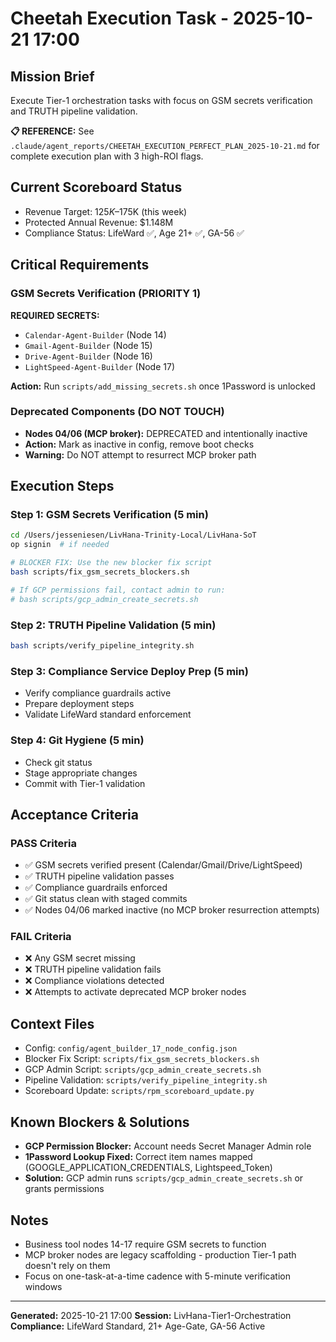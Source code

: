 # Cheetah Execution Task - 2025-10-21 17:00

## Mission Brief

Execute Tier-1 orchestration tasks with focus on GSM secrets verification and TRUTH pipeline validation.

**📋 REFERENCE:** See `.claude/agent_reports/CHEETAH_EXECUTION_PERFECT_PLAN_2025-10-21.md` for complete execution plan with 3 high-ROI flags.

## Current Scoreboard Status

- Revenue Target: $125K–$175K (this week)
- Protected Annual Revenue: $1.148M
- Compliance Status: LifeWard ✅, Age 21+ ✅, GA-56 ✅

## Critical Requirements

### GSM Secrets Verification (PRIORITY 1)

**REQUIRED SECRETS:**

- `Calendar-Agent-Builder` (Node 14)
- `Gmail-Agent-Builder` (Node 15)
- `Drive-Agent-Builder` (Node 16)
- `LightSpeed-Agent-Builder` (Node 17)

**Action:** Run `scripts/add_missing_secrets.sh` once 1Password is unlocked

### Deprecated Components (DO NOT TOUCH)

- **Nodes 04/06 (MCP broker):** DEPRECATED and intentionally inactive
- **Action:** Mark as inactive in config, remove boot checks
- **Warning:** Do NOT attempt to resurrect MCP broker path

## Execution Steps

### Step 1: GSM Secrets Verification (5 min)

```bash
cd /Users/jesseniesen/LivHana-Trinity-Local/LivHana-SoT
op signin  # if needed

# BLOCKER FIX: Use the new blocker fix script
bash scripts/fix_gsm_secrets_blockers.sh

# If GCP permissions fail, contact admin to run:
# bash scripts/gcp_admin_create_secrets.sh
```

### Step 2: TRUTH Pipeline Validation (5 min)

```bash
bash scripts/verify_pipeline_integrity.sh
```

### Step 3: Compliance Service Deploy Prep (5 min)

- Verify compliance guardrails active
- Prepare deployment steps
- Validate LifeWard standard enforcement

### Step 4: Git Hygiene (5 min)

- Check git status
- Stage appropriate changes
- Commit with Tier-1 validation

## Acceptance Criteria

### PASS Criteria

- ✅ GSM secrets verified present (Calendar/Gmail/Drive/LightSpeed)
- ✅ TRUTH pipeline validation passes
- ✅ Compliance guardrails enforced
- ✅ Git status clean with staged commits
- ✅ Nodes 04/06 marked inactive (no MCP broker resurrection attempts)

### FAIL Criteria

- ❌ Any GSM secret missing
- ❌ TRUTH pipeline validation fails
- ❌ Compliance violations detected
- ❌ Attempts to activate deprecated MCP broker nodes

## Context Files

- Config: `config/agent_builder_17_node_config.json`
- Blocker Fix Script: `scripts/fix_gsm_secrets_blockers.sh`
- GCP Admin Script: `scripts/gcp_admin_create_secrets.sh`
- Pipeline Validation: `scripts/verify_pipeline_integrity.sh`
- Scoreboard Update: `scripts/rpm_scoreboard_update.py`

## Known Blockers & Solutions

- **GCP Permission Blocker:** Account needs Secret Manager Admin role
- **1Password Lookup Fixed:** Correct item names mapped (GOOGLE_APPLICATION_CREDENTIALS, Lightspeed_Token)
- **Solution:** GCP admin runs `scripts/gcp_admin_create_secrets.sh` or grants permissions

## Notes

- Business tool nodes 14-17 require GSM secrets to function
- MCP broker nodes are legacy scaffolding - production Tier-1 path doesn't rely on them
- Focus on one-task-at-a-time cadence with 5-minute verification windows

---
**Generated:** 2025-10-21 17:00
**Session:** LivHana-Tier1-Orchestration
**Compliance:** LifeWard Standard, 21+ Age-Gate, GA-56 Active
